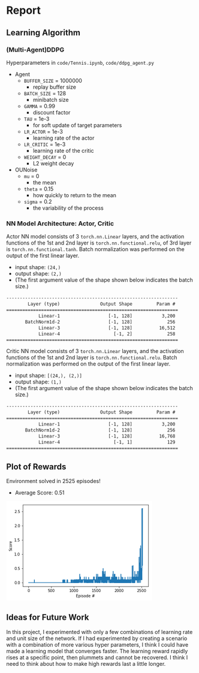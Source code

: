 # Report

## Learning Algorithm

### (Multi-Agent)DDPG
Hyperparameters in `code/Tennis.ipynb`, `code/ddpg_agent.py`
- Agent
	- `BUFFER_SIZE` = 1000000
		- replay buffer size
	- `BATCH_SIZE` = 128
		- minibatch size
	- `GAMMA` = 0.99
		- discount factor
	- `TAU` = 1e-3
		- for soft update of target parameters
	- `LR_ACTOR` = 1e-3
		- learning rate of the actor
	- `LR_CRITIC` = 1e-3
		- learning rate of the critic
	- `WEIGHT_DECAY` = 0
		- L2 weight decay
- OUNoise
	- `mu` = 0
		- the mean
	- `theta` = 0.15
		- how quickly to return to the mean
	- `sigma` = 0.2
		- the variability of the process


### NN Model Architecture: Actor, Critic
Actor NN model consists of 3 `torch.nn.Linear` layers, and the activation functions of the 1st and 2nd layer is `torch.nn.functional.relu`, of 3rd layer is `torch.nn.functional.tanh`.
Batch normalization was performed on the output of the first linear layer.
- input shape: `(24,)`
- output shape: `(2,)`
- (The first argument value of the shape shown below indicates the batch size.)

```
----------------------------------------------------------------
        Layer (type)               Output Shape         Param #
================================================================
            Linear-1                  [-1, 128]           3,200
       BatchNorm1d-2                  [-1, 128]             256
            Linear-3                  [-1, 128]          16,512
            Linear-4                    [-1, 2]             258
================================================================
```

Critic NN model consists of 3 `torch.nn.Linear` layers, and the activation functions of the 1st and 2nd layer is `torch.nn.functional.relu`.
Batch normalization was performed on the output of the first linear layer.
- input shape: `[(24,), (2,)]`
- output shape: `(1,)`
- (The first argument value of the shape shown below indicates the batch size.)

```
----------------------------------------------------------------
        Layer (type)               Output Shape         Param #
================================================================
            Linear-1                  [-1, 128]           3,200
       BatchNorm1d-2                  [-1, 128]             256
            Linear-3                  [-1, 128]          16,768
            Linear-4                    [-1, 1]             129
================================================================
```

## Plot of Rewards
Environment solved in 2525 episodes!
- Average Score: 0.51

![ex_screenshot](./plot.png)

## Ideas for Future Work
In this project, I experimented with only a few combinations of learning rate and unit size of the network. If I had experimented by creating a scenario with a combination of more various hyper parameters, I think I could have made a learning model that converges faster. The learning reward rapidly rises at a specific point, then plummets and cannot be recovered. I think I need to think about how to make high rewards last a little longer.